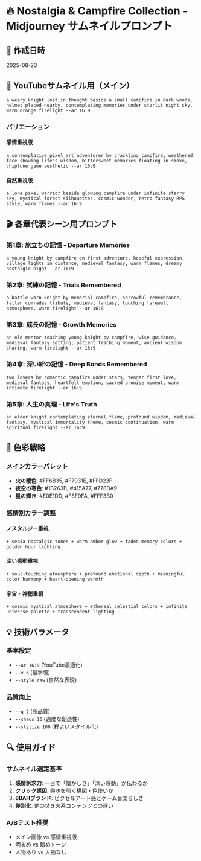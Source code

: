 # 🔥 Nostalgia & Campfire Collection - Midjourney サムネイルプロンプト

## 📅 作成日時
2025-08-23

## 🎯 YouTubeサムネイル用（メイン）

```
a weary knight lost in thought beside a small campfire in dark woods, helmet placed nearby, contemplating memories under starlit night sky, warm orange firelight --ar 16:9
```

### バリエーション

#### 感情重視版
```
a contemplative pixel art adventurer by crackling campfire, weathered face showing life's wisdom, bittersweet memories floating in smoke, chiptune game aesthetic --ar 16:9
```

#### 自然重視版
```
a lone pixel warrior beside glowing campfire under infinite starry sky, mystical forest silhouettes, cosmic wonder, retro fantasy RPG style, warm flames --ar 16:9
```

## 🎬 各章代表シーン用プロンプト

### 第1章: 旅立ちの記憶 - Departure Memories
```
a young knight by campfire on first adventure, hopeful expression, village lights in distance, medieval fantasy, warm flames, dreamy nostalgic night --ar 16:9
```

### 第2章: 試練の記憶 - Trials Remembered  
```
a battle-worn knight by memorial campfire, sorrowful remembrance, fallen comrades tribute, medieval fantasy, touching farewell atmosphere, warm firelight --ar 16:9
```

### 第3章: 成長の記憶 - Growth Memories
```
an old mentor teaching young knight by campfire, wise guidance, medieval fantasy setting, patient teaching moment, ancient wisdom sharing, warm firelight --ar 16:9
```

### 第4章: 深い絆の記憶 - Deep Bonds Remembered
```
two lovers by romantic campfire under stars, tender first love, medieval fantasy, heartfelt emotion, sacred promise moment, warm intimate firelight --ar 16:9
```

### 第5章: 人生の真理 - Life's Truth
```
an elder knight contemplating eternal flame, profound wisdom, medieval fantasy, mystical immortality theme, cosmic continuation, warm spiritual firelight --ar 16:9
```

## 🎨 色彩戦略

### メインカラーパレット
- **火の暖色**: #FF6B35, #F7931E, #FFD23F
- **夜空の寒色**: #1B263B, #415A77, #778DA9
- **星の輝き**: #E0E1DD, #F8F9FA, #FFF3B0

### 感情別カラー調整

#### ノスタルジー重視
```
+ sepia nostalgic tones + warm amber glow + faded memory colors + golden hour lighting
```

#### 深い感動重視  
```
+ soul-touching atmosphere + profound emotional depth + meaningful color harmony + heart-opening warmth
```

#### 宇宙・神秘重視
```
+ cosmic mystical atmosphere + ethereal celestial colors + infinite universe palette + transcendent lighting
```

## 💡 技術パラメータ

### 基本設定
- `--ar 16:9` (YouTube最適化)
- `--v 6` (最新版)
- `--style raw` (自然な表現)

### 品質向上
- `--q 2` (高品質)
- `--chaos 10` (適度な創造性)
- `--stylize 100` (程よいスタイル化)

## 🔍 使用ガイド

### サムネイル選定基準
1. **感情訴求力**: 一目で「懐かしさ」「深い感動」が伝わるか
2. **クリック誘因**: 興味を引く構図・色使いか
3. **8BAHブランド**: ピクセルアート感とゲーム音楽らしさ
4. **差別化**: 他の焚き火系コンテンツとの違い

### A/Bテスト推奨
- メイン画像 vs 感情重視版
- 明るめ vs 暗めトーン
- 人物あり vs 人物なし